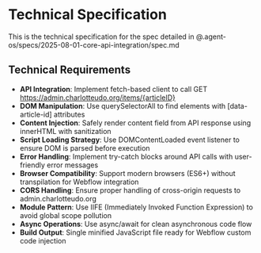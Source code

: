 # Technical Specification

This is the technical specification for the spec detailed in @.agent-os/specs/2025-08-01-core-api-integration/spec.md

## Technical Requirements

- **API Integration**: Implement fetch-based client to call GET https://admin.charlotteudo.org/items/{articleID}
- **DOM Manipulation**: Use querySelectorAll to find elements with [data-article-id] attributes
- **Content Injection**: Safely render content field from API response using innerHTML with sanitization
- **Script Loading Strategy**: Use DOMContentLoaded event listener to ensure DOM is parsed before execution
- **Error Handling**: Implement try-catch blocks around API calls with user-friendly error messages
- **Browser Compatibility**: Support modern browsers (ES6+) without transpilation for Webflow integration
- **CORS Handling**: Ensure proper handling of cross-origin requests to admin.charlotteudo.org
- **Module Pattern**: Use IIFE (Immediately Invoked Function Expression) to avoid global scope pollution
- **Async Operations**: Use async/await for clean asynchronous code flow
- **Build Output**: Single minified JavaScript file ready for Webflow custom code injection